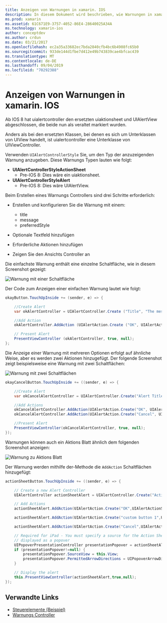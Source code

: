 ```yaml
---
title: Anzeigen von Warnungen in xamarin. IOS
description: In diesem Dokument wird beschrieben, wie Warnungen in xamarin. IOS mithilfe der in ios 8 eingeführten uialertcontroller-APIs angezeigt werden.
ms.prod: xamarin
ms.assetid: 61C671E9-3757-4052-86E4-28640025A34A
ms.technology: xamarin-ios
author: conceptdev
ms.author: crdun
ms.date: 03/21/2017
ms.openlocfilehash: ec2a35a33682ec7bda2840cfb4bc6b4908fc65b0
ms.sourcegitcommit: 933de144d1fbe7d412e49b743839cae4bfcac439
ms.translationtype: MT
ms.contentlocale: de-DE
ms.lasthandoff: 09/04/2019
ms.locfileid: "70292388"
---
```

# <a name="displaying-alerts-in-xamarinios"></a>Anzeigen von Warnungen in xamarin. IOS

Ab IOS 8 hat uialertcontroller den ersetzten uiaktionsheet und UIAlertView abgeschlossen, die beide nun als veraltet markiert wurden.

Anders als bei den ersetzten Klassen, bei denen es sich um Unterklassen von UIView handelt, ist uialertcontroller eine Unterklasse von UIViewController.

Verwenden `UIAlertControllerStyle` Sie, um den Typ der anzuzeigenden Warnung anzugeben. Diese Warnungs Typen lauten wie folgt:

- **UIAlertControllerStyleActionSheet**
  - Pre-IOS 8: Dies wäre ein uiaktionsheet.
- **UIAlertControllerStyleAlert**
  - Pre-IOS 8: Dies wäre UIAlertView. 

Beim Erstellen eines Warnungs Controllers sind drei Schritte erforderlich:

- Erstellen und konfigurieren Sie die Warnung mit einem:
  - title
  - message
  - preferredStyle

- Optionale Textfeld hinzufügen
- Erforderliche Aktionen hinzufügen
- Zeigen Sie den Ansichts Controller an

Die einfachste Warnung enthält eine einzelne Schaltfläche, wie in diesem Screenshot gezeigt:

 ![Warnung mit einer Schaltfläche](alerts-images/alert1.png)

Der Code zum Anzeigen einer einfachen Warnung lautet wie folgt:

```csharp
okayButton.TouchUpInside += (sender, e) => {

    //Create Alert
    var okAlertController = UIAlertController.Create ("Title", "The message", UIAlertControllerStyle.Alert);

    //Add Action
    okAlertController.AddAction (UIAlertAction.Create ("OK", UIAlertActionStyle.Default, null));

    // Present Alert
    PresentViewController (okAlertController, true, null);
};
```

Die Anzeige einer Warnung mit mehreren Optionen erfolgt auf ähnliche Weise, aber es werden zwei Aktionen hinzugefügt. Der folgende Screenshot zeigt beispielsweise eine Warnung mit zwei Schaltflächen:

 ![Warnung mit zwei Schaltflächen](alerts-images/alert2.png)

```csharp
okayCancelButton.TouchUpInside += ((sender, e) => {

    //Create Alert
    var okCancelAlertController = UIAlertController.Create("Alert Title", "Choose from two buttons", UIAlertControllerStyle.Alert);

    //Add Actions
    okCancelAlertController.AddAction(UIAlertAction.Create("OK", UIAlertActionStyle.Default, alert => Console.WriteLine ("Okay was clicked")));
    okCancelAlertController.AddAction(UIAlertAction.Create("Cancel", UIAlertActionStyle.Cancel, alert => Console.WriteLine ("Cancel was clicked")));

    //Present Alert
    PresentViewController(okCancelAlertController, true, null);
});
```

Warnungen können auch ein Aktions Blatt ähnlich dem folgenden Screenshot anzeigen:

 ![Warnung zu Aktions Blatt](alerts-images/alert3.png)

Der Warnung werden mithilfe der-Methode die `AddAction` Schaltflächen hinzugefügt:

```csharp
actionSheetButton.TouchUpInside += ((sender, e) => {

    // Create a new Alert Controller
    UIAlertController actionSheetAlert = UIAlertController.Create("Action Sheet", "Select an item from below", UIAlertControllerStyle.ActionSheet);

    // Add Actions
    actionSheetAlert.AddAction(UIAlertAction.Create("OK",UIAlertActionStyle.Default, (action) => Console.WriteLine ("Item One pressed.")));

    actionSheetAlert.AddAction(UIAlertAction.Create("custom button 1",UIAlertActionStyle.Default, (action) => Console.WriteLine ("Item Two pressed.")));

    actionSheetAlert.AddAction(UIAlertAction.Create("Cancel",UIAlertActionStyle.Cancel, (action) => Console.WriteLine ("Cancel button pressed.")));

    // Required for iPad - You must specify a source for the Action Sheet since it is
    // displayed as a popover
    UIPopoverPresentationController presentationPopover = actionSheetAlert.PopoverPresentationController;
    if (presentationPopover!=null) {
        presentationPopover.SourceView = this.View;
        presentationPopover.PermittedArrowDirections = UIPopoverArrowDirection.Up;
    }

    // Display the alert
    this.PresentViewController(actionSheetAlert,true,null);
});
```

## <a name="related-links"></a>Verwandte Links

- [Steuerelemente (Beispiel)](https://docs.microsoft.com/samples/xamarin/ios-samples/controls)
- [Warnungs Controller](https://github.com/xamarin/recipes/tree/master/Recipes/ios/standard_controls/alertcontroller)
